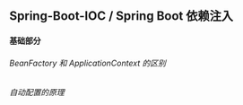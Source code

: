## Spring-Boot-IOC / Spring Boot 依赖注入

#### 基础部分

###### BeanFactory 和 ApplicationContext 的区别

###### 自动配置的原理


























